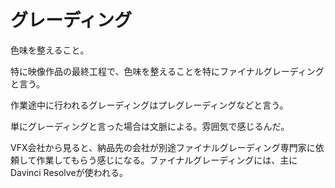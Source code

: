 # グレーディング
色味を整えること。

特に映像作品の最終工程で、色味を整えることを特にファイナルグレーディングと言う。

作業途中に行われるグレーディングはプレグレーディングなどと言う。

単にグレーディングと言った場合は文脈による。雰囲気で感じるんだ。

VFX会社から見ると、納品先の会社が別途ファイナルグレーディング専門家に依頼して作業してもらう感じになる。ファイナルグレーディングには、主にDavinci Resolveが使われる。